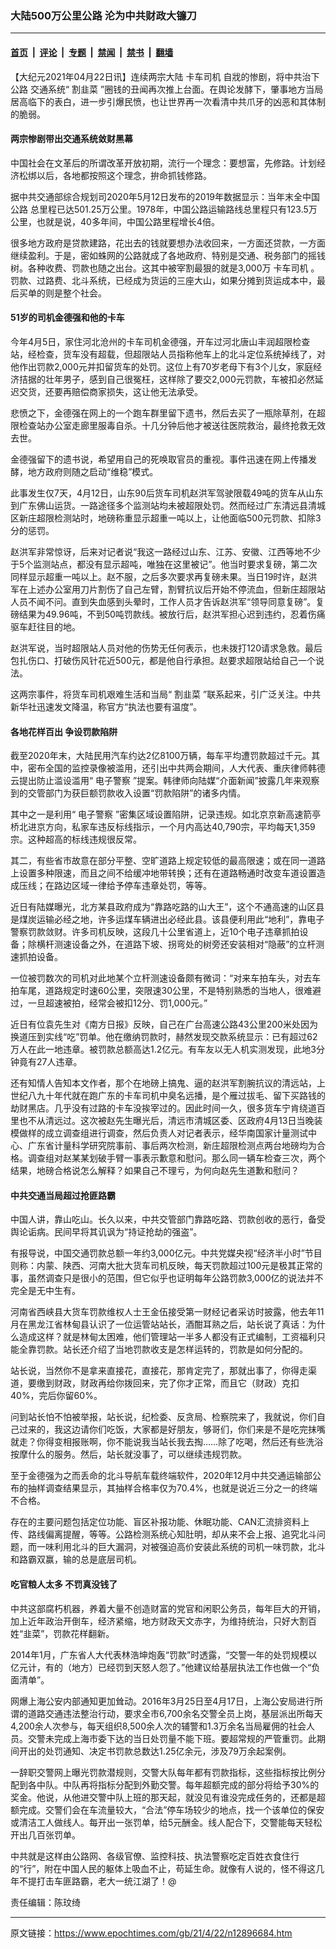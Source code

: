 ### 大陆500万公里公路 沦为中共财政大镰刀

---

#### [首页](../../../..?n12896684) &nbsp;|&nbsp; [评论](../../../../../epoch-comment?n12896684) &nbsp;|&nbsp; [专题](../../../../../epoch-special?n12896684) &nbsp;|&nbsp; [禁闻](../../../../../epoch-news?n12896684) &nbsp;|&nbsp; [禁书](../../../../../books?n12896684) &nbsp;|&nbsp; [翻墙](https://github.com/gfw-breaker/nogfw/blob/master/README.md?n12896684)


<div class="post_content" id="artbody" itemprop="articleBody">
 <!-- article content begin -->
 <p>
  【大纪元2021年04月22日讯】连续两宗大陆
  <ok href="https://www.epochtimes.com/gb/tag/%E5%8D%A1%E8%BD%A6%E5%8F%B8%E6%9C%BA.html">
   卡车司机
  </ok>
  自戕的惨剧，将中共治下
  <ok href="https://www.epochtimes.com/gb/tag/%E5%85%AC%E8%B7%AF.html">
   公路
  </ok>
  交通系统“
  <ok href="https://www.epochtimes.com/gb/tag/%E5%89%B2%E9%9F%AD%E8%8F%9C.html">
   割韭菜
  </ok>
  ”圈钱的丑闻再次推上台面。在舆论发酵下，肇事地方当局居高临下的表白，进一步引爆民愤，也让世界再一次看清中共爪牙的凶恶和其体制的脆弱。
 </p>
 <h4>
  两宗惨剧带出交通系统敛财黑幕
 </h4>
 <p>
  中国社会在文革后的所谓改革开放初期，流行一个理念：要想富，先修路。计划经济松绑以后，各地都按照这个理念，拚命抓钱修路。
 </p>
 <p>
  据中共交通部综合规划司2020年5月12日发布的2019年数据显示：当年末全中国
  <ok href="https://www.epochtimes.com/gb/tag/%E5%85%AC%E8%B7%AF.html">
   公路
  </ok>
  总里程已达501.25万公里。1978年，中国公路运输路线总里程只有123.5万公里，也就是说，40多年间，中国公路里程增长4倍。
 </p>
 <p>
  很多地方政府是贷款建路，花出去的钱就要想办法收回来，一方面还贷款，一方面继续盈利。于是，密如蛛网的公路就成了各地政府、特别是交通、税务部门的摇钱树。各种收费、罚款也随之出台。这其中被宰割最狠的就是3,000万
  <ok href="https://www.epochtimes.com/gb/tag/%E5%8D%A1%E8%BD%A6%E5%8F%B8%E6%9C%BA.html">
   卡车司机
  </ok>
  。罚款、过路费、北斗系统，已经成为货运的三座大山，如果分摊到货运成本中，最后买单的则是整个社会。
 </p>
 <h4>
  51岁的司机金德强和他的卡车
 </h4>
 <p>
  今年4月5日，家住河北沧州的卡车司机金德强，开车过河北唐山丰润超限检查站，经检查，货车没有超载，但超限站人员指称他车上的北斗定位系统掉线了，对他作出罚款2,000元并扣留货车的处罚。这位上有70岁老母下有3个儿女，家庭经济拮据的壮年男子，感到自己很冤枉，这样除了要交2,000元罚款，车被扣必然延迟交货，还要再赔偿商家损失，这让他无法承受。
 </p>
 <p>
  悲愤之下，金德强在网上的一个跑车群里留下遗书，然后去买了一瓶除草剂，在超限检查站办公室走廊里服毒自杀。十几分钟后他才被送往医院救治，最终抢救无效去世。
 </p>
 <p>
  金德强留下的遗书说，希望用自己的死唤取官员的重视。事件迅速在网上传播发酵，地方政府则随之启动“维稳”模式。
 </p>
 <p>
  此事发生仅7天，4月12日，山东90后货车司机赵洪军驾驶限载49吨的货车从山东到广东佛山运货。一路途径多个监测站均未被超限处罚。然而经过广东清远县清城区新庄超限检测站时，地磅称重显示超重一吨以上，让他面临500元罚款、扣除3分的惩罚。
 </p>
 <p>
  赵洪军非常惊讶，后来对记者说“我这一路经过山东、江苏、安徽、江西等地不少于5个监测站点，都没有显示超吨，唯独在这里被记”。他当时要求复磅，第二次同样显示超重一吨以上。赵不服，之后多次要求再复磅未果。当日19时许，赵洪军在上述办公室用刀片割伤了自己左臂，割臂抗议后开始不停流血，但新庄超限站人员不闻不问。直到失血感到头晕时，工作人员才告诉赵洪军“领导同意复磅”。复磅结果为49.96吨，不到50吨罚款线。被放行后，赵洪军担心迟到违约，忍着伤痛驱车赶往目的地。
 </p>
 <p>
  赵洪军说，当时超限站人员对他的伤势无任何表示，也未拨打120请求急救。最后包扎伤口、打破伤风针花近500元，都是他自行承担。赵要求超限站给自己一个说法。
 </p>
 <p>
  这两宗事件，将货车司机艰难生活和当局“
  <ok href="https://www.epochtimes.com/gb/tag/%E5%89%B2%E9%9F%AD%E8%8F%9C.html">
   割韭菜
  </ok>
  ”联系起来，引广泛关注。中共新华社迅速发文降温，称官方“执法也要有温度”。
 </p>
 <h4>
  各地花样百出 争设罚款陷阱
 </h4>
 <p>
  截至2020年末，大陆民用汽车约达2亿8100万辆，每车平均遭罚款超过千元。其中，密布全国的监控录像被滥用，还引出中共两会期间，人大代表、重庆律师韩德云提出防止滥设滥用“
  <ok href="https://www.epochtimes.com/gb/tag/%E7%94%B5%E5%AD%90%E8%AD%A6%E5%AF%9F.html">
   电子警察
  </ok>
  ”提案。韩律师向陆媒“介面新闻”披露几年来观察到的交管部门为获巨额罚款收入设置“罚款陷阱”的诸多内情。
 </p>
 <p>
  其中之一是利用“
  <ok href="https://www.epochtimes.com/gb/tag/%E7%94%B5%E5%AD%90%E8%AD%A6%E5%AF%9F.html">
   电子警察
  </ok>
  ”密集区域设置陷阱，记录违规。如北京京新高速箭亭桥北进京方向，私家车违反标线指示，一个月内高达40,790宗，平均每天1,359宗。这种超高的标线违规很反常。
 </p>
 <p>
  其二，有些省市故意在部分平整、空旷道路上规定较低的最高限速；或在同一道路上设置多种限速，而且之间不给缓冲地带转换；还有在道路畅通时改变车道设置造成压线；在路边区域一律给予停车违章处罚，等等。
 </p>
 <p>
  近日有陆媒曝光，北方某县政府成为“靠路吃路的山大王”，这个不通高速的山区县是煤炭运输必经之地，许多运煤车辆进出必经此县。该县便利用此“地利”，靠电子警察罚款敛财。许多司机反映，这段几十公里省道上，近10个电子违章抓拍设备；除横杆测速设备之外，在道路下坡、拐弯处的树旁还安装相对“隐蔽”的立杆测速抓拍设备。
 </p>
 <p>
  一位被罚数次的司机对此地某个立杆测速设备颇有微词：“对来车拍车头，对去车拍车尾，道路规定时速60公里，突限速30公里，不是特别熟悉的当地人，很难避过，一旦超速被拍，经常会被扣12分、罚1,000元。”
 </p>
 <p>
  近日有位袁先生对《南方日报》反映，自己在广台高速公路43公里200米处因为换道压到实线“吃”罚单。他在缴纳罚款时，赫然发现交款系统显示：已有超过62万人在此一地违章。被罚款总额高达1.2亿元。有车友以无人机实测发现，此地3分钟竟有27人违章。
 </p>
 <p>
  还有知情人告知本文作者，那个在地磅上搞鬼、逼的赵洪军割腕抗议的清远站，上世纪八九十年代就在跑广东的卡车司机中臭名远播，是个雁过拔毛、留下买路钱的劫财黑店。几乎没有过路的卡车没挨宰过的。因此时间一久，很多货车宁肯绕道百里也不从清远过。这次被赵先生曝光后，清远市清城区委、区政府4月13日当晚装模做样的成立调查组进行调查，然后负责人对记者表示，经华南国家计量测试中心、广东省计量科学研究院事前、事后两次检测，新庄超限检测点两台地磅均为合格。调查组对赵某某划破手臂一事表示歉意和慰问。那么同一辆车检查三次，两个结果，地磅合格说怎么解释？如果自己不理亏，为何向赵先生道歉和慰问？
 </p>
 <h4>
  中共交通当局超过抢匪路霸
 </h4>
 <p>
  中国人讲，靠山吃山。长久以来，中共交管部门靠路吃路、罚款创收的恶行，备受舆论诟病。民间早将其讥讽为“持证抢劫的强盗”。
 </p>
 <p>
  有报导说，中国交通罚款总额一年约3,000亿元。中共党媒央视“经济半小时”节目则称：内蒙、陕西、河南大批大货车司机反映，每天罚款超过100元是极其正常的事，虽然调查只是很小的范围，但它似乎也证明每年公路罚款3,000亿的说法并不完全是无中生有。
 </p>
 <p>
  河南省西峡县大货车罚款维权人士王金伍接受第一财经记者采访时披露，他去年11月在黑龙江省林甸县认识了一位运管站站长，酒酣耳熟之后，站长说了真话：为什么造成这样？就是林甸太困难，他们管理站一半多人都没有正式编制，工资福利只能全靠罚款。站长还介绍了当地罚款收支是怎样运转的，罚款是如何分配的。
 </p>
 <p>
  站长说，当然你不是拿来直接花，直接花，那肯定完了，那就出事了，你得走渠道，要缴到财政，财政再给你拨回来，完了你才正常，而且它（财政）克扣40%，完后你留60%。
 </p>
 <p>
  问到站长怕不怕被举报，站长说，纪检委、反贪局、检察院来了，我就说，你们自己过来的，我这边请你们吃饭，大家都是好朋友，够哥们，你们来是不是吃完抹嘴就走？你得变相报账啊，你不能说我当站长我去掏……除了吃喝，然后还有些洗浴按摩什么的服务。然后，站长就没事了，可以继续违规罚款。
 </p>
 <p>
  至于金德强为之而丢命的北斗导航车载终端软件，2020年12月中共交通运输部公布的抽样调查结果显示，其抽样合格率仅为70.4%，也就是说近三分之一的终端不合格。
 </p>
 <p>
  存在的主要问题包括定位功能、盲区补报功能、休眠功能、CAN汇流排资料上传、路线偏离提醒，等等。公路检测系统心知肚明，却从来不会上报、追究北斗问题，而一味利用北斗的巨大漏洞，对被强迫高价安装此系统的司机一味罚款，北斗和路霸双赢，输的总是底层司机。
 </p>
 <h4>
  吃官粮人太多 不罚真没钱了
 </h4>
 <p>
  中共这部腐朽机器，养着大量不创造财富的党官和闲职公务员，每年巨大的开销，加上近年政治开倒车，经济紧缩，地方财政天文赤字，为维持统治，只好大割百姓“韭菜”，罚款花样翻新。
 </p>
 <p>
  2014年1月，广东省人大代表林浩坤炮轰“罚款”时透露，“交警一年的处罚规模以亿元计，有的（地方）已经罚到天怒人怨了。”他建议给基层执法工作也做一个“负面清单”。
 </p>
 <p>
  网爆上海公安内部通知更加耸动。2016年3月25日至4月17日，上海公安局进行所谓的道路交通违法整治行动，要求全市6,700余名交警全员上岗，基层派出所每天4,200余人次参与，每天组织8,500余人次的辅警和1.3万余名当局雇佣的社会人员。交警未完成上海市委下达的当日处罚量不能下班。要超常规的严管重罚。此期间开出的处罚通知、决定书罚款总数达1.25亿余元，涉及79万余起案例。
 </p>
 <p>
  一辞职交警网上曝光罚款潜规则，交警大队每年都有罚款指标，这些指标按比例分配到各中队。中队再将指标分配到外勤交警。每年超额完成的部分将给予30%的奖金。他说，从他进交警中队上班的那天起，就没见有谁没完成任务的，还都是超额完成。交警们会在车流量较大，“合法”停车场较少的地点，找一个该单位的保安或清洁工人做线人。每开出一张罚单，给5元酬金。线人配合下，交警能每天轻松开出几百张罚单。
 </p>
 <p>
  中共就是这样由公路网、各级官僚、监控科技、执法警察吃定百姓衣食住行的“行”，附在中国人民的躯体上吸血不止，苟延生命。就像有人说的，怪不得这几年不提打击车匪路霸，老大一统江湖了！@
 </p>
 <p>
  责任编辑：陈玟绮
 </p>
 <!-- article content end -->
 <div id="below_article_ad">
 </div>
</div>


---

原文链接：https://www.epochtimes.com/gb/21/4/22/n12896684.htm